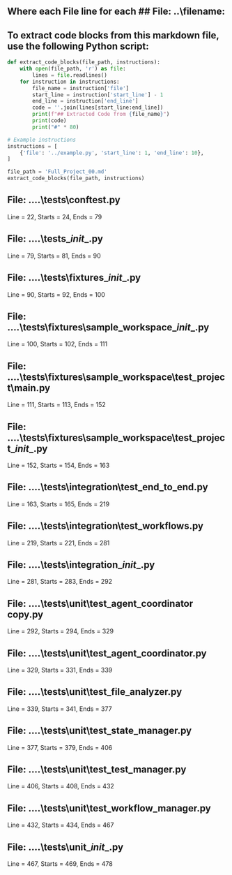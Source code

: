 ## Where each File line for each ## File: ..\filename: 

## To extract code blocks from this markdown file, use the following Python script:

```python
def extract_code_blocks(file_path, instructions):
    with open(file_path, 'r') as file:
        lines = file.readlines()
    for instruction in instructions:
        file_name = instruction['file']
        start_line = instruction['start_line'] - 1
        end_line = instruction['end_line']
        code = ''.join(lines[start_line:end_line])
        print(f"## Extracted Code from {file_name}")
        print(code)
        print("#" * 80)

# Example instructions
instructions = [
    {'file': '../example.py', 'start_line': 1, 'end_line': 10},
]

file_path = 'Full_Project_00.md'
extract_code_blocks(file_path, instructions)
```

## File: ..\..\tests\conftest.py
Line = 22, Starts = 24, Ends = 79

## File: ..\..\tests\__init__.py
Line = 79, Starts = 81, Ends = 90

## File: ..\..\tests\fixtures\__init__.py
Line = 90, Starts = 92, Ends = 100

## File: ..\..\tests\fixtures\sample_workspace\__init__.py
Line = 100, Starts = 102, Ends = 111

## File: ..\..\tests\fixtures\sample_workspace\test_project\main.py
Line = 111, Starts = 113, Ends = 152

## File: ..\..\tests\fixtures\sample_workspace\test_project\__init__.py
Line = 152, Starts = 154, Ends = 163

## File: ..\..\tests\integration\test_end_to_end.py
Line = 163, Starts = 165, Ends = 219

## File: ..\..\tests\integration\test_workflows.py
Line = 219, Starts = 221, Ends = 281

## File: ..\..\tests\integration\__init__.py
Line = 281, Starts = 283, Ends = 292

## File: ..\..\tests\unit\test_agent_coordinator copy.py
Line = 292, Starts = 294, Ends = 329

## File: ..\..\tests\unit\test_agent_coordinator.py
Line = 329, Starts = 331, Ends = 339

## File: ..\..\tests\unit\test_file_analyzer.py
Line = 339, Starts = 341, Ends = 377

## File: ..\..\tests\unit\test_state_manager.py
Line = 377, Starts = 379, Ends = 406

## File: ..\..\tests\unit\test_test_manager.py
Line = 406, Starts = 408, Ends = 432

## File: ..\..\tests\unit\test_workflow_manager.py
Line = 432, Starts = 434, Ends = 467

## File: ..\..\tests\unit\__init__.py
Line = 467, Starts = 469, Ends = 478

